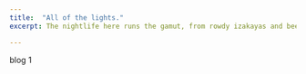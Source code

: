 ```yaml
---
title:  "All of the lights."
excerpt: The nightlife here runs the gamut, from rowdy izakayas and beer bars, to red-light entertainment and the infamous Robot Restaurant.

--- 
```

blog 1